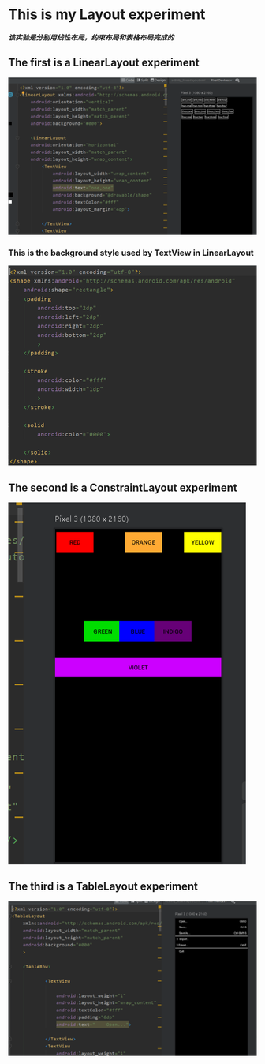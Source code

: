 # This is my Layout experiment
***该实验是分别用线性布局，约束布局和表格布局完成的***
## The first is a LinearLayout experiment
![img1](https://github.com/liuyi0322/lab_2/blob/master/img/img1.png)
### This is the background style used by TextView in LinearLayout
![img2](https://github.com/liuyi0322/lab_2/blob/master/img/img2.png)
## The second is a ConstraintLayout experiment
![img3](https://github.com/liuyi0322/lab_2/blob/master/img/img3%20.png)
## The third is a TableLayout experiment
![img4](https://github.com/liuyi0322/lab_2/blob/master/img/img4.png)
